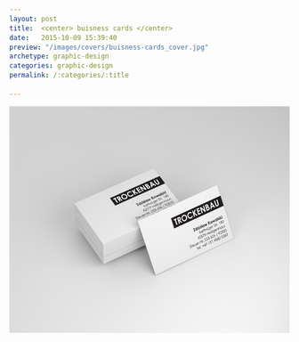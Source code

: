 ```yaml
---
layout: post
title:  <center> buisness cards </center>
date:   2015-10-09 15:39:40
preview: "/images/covers/buisness-cards_cover.jpg"
archetype: graphic-design
categories: graphic-design
permalink: /:categories/:title

---
```


![Picture 1](\images\graphic-design\buisness-cards\1.jpg)